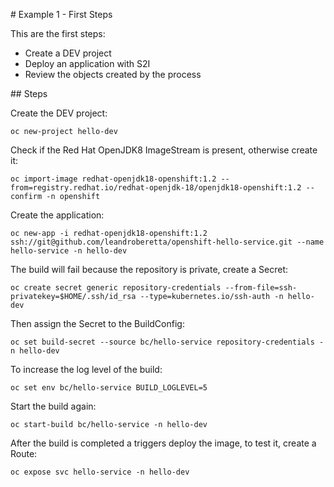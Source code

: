 # Example 1 - First Steps

This are the first steps:

* Create a DEV project
* Deploy an application with S2I
* Review the objects created by the process

## Steps

Create the DEV project:

    oc new-project hello-dev

Check if the Red Hat OpenJDK8 ImageStream is present, otherwise create it:

    oc import-image redhat-openjdk18-openshift:1.2 --from=registry.redhat.io/redhat-openjdk-18/openjdk18-openshift:1.2 --confirm -n openshift

Create the application:

    oc new-app -i redhat-openjdk18-openshift:1.2 ssh://git@github.com/leandroberetta/openshift-hello-service.git --name hello-service -n hello-dev

The build will fail because the repository is private, create a Secret:

    oc create secret generic repository-credentials --from-file=ssh-privatekey=$HOME/.ssh/id_rsa --type=kubernetes.io/ssh-auth -n hello-dev

Then assign the Secret to the BuildConfig:

    oc set build-secret --source bc/hello-service repository-credentials -n hello-dev

To increase the log level of the build:

    oc set env bc/hello-service BUILD_LOGLEVEL=5

Start the build again:

    oc start-build bc/hello-service -n hello-dev

After the build is completed a triggers deploy the image, to test it, create a Route:

    oc expose svc hello-service -n hello-dev